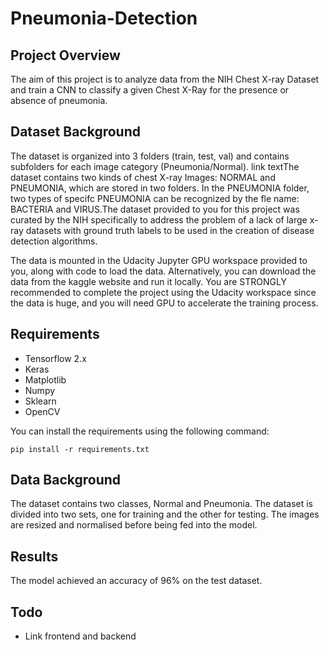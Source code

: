 # Pneumonia-Detection
## Project Overview
The aim of this project is to analyze data from the NIH Chest X-ray Dataset and train a CNN to classify a given Chest X-Ray for the presence or absence of pneumonia.

## Dataset Background

The dataset is organized into 3 folders (train, test, val) and contains subfolders for each image category (Pneumonia/Normal). link textThe dataset contains two kinds of chest X-ray Images: NORMAL and PNEUMONIA, which are stored in two folders. In the PNEUMONIA folder, two types of specifc PNEUMONIA can be recognized by the fle name: BACTERIA and VIRUS.The dataset provided to you for this project was curated by the NIH specifically to address the problem of a lack of large x-ray datasets with ground truth labels to be used in the creation of disease detection algorithms.

The data is mounted in the Udacity Jupyter GPU workspace provided to you, along with code to load the data. Alternatively, you can download the data from the kaggle website and run it locally. You are STRONGLY recommended to complete the project using the Udacity workspace since the data is huge, and you will need GPU to accelerate the training process.

## Requirements
- Tensorflow 2.x 
- Keras 
- Matplotlib 
- Numpy 
- Sklearn 
- OpenCV

You can install the requirements using the following command:
```
pip install -r requirements.txt
```

## Data Background
The dataset contains two classes, Normal and Pneumonia.
The dataset is divided into two sets, one for training and the other for testing.
The images are resized and normalised before being fed into the model.

## Results
The model achieved an accuracy of 96% on the test dataset.

## Todo
- Link frontend and backend